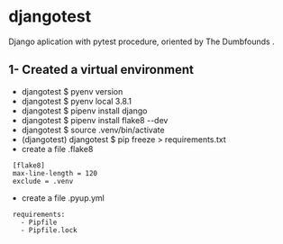 # djangotest
Django aplication with pytest procedure, oriented by The Dumbfounds .



## 1- Created a virtual environment
   - djangotest $ pyenv version
   - djangotest $ pyenv local 3.8.1
   - djangotest $ pipenv install django
   - djangotest $ pipenv install flake8 --dev
   - djangotest $ source .venv/bin/activate
   - (djangotest) djangotest $ pip freeze > requirements.txt
   - create a file .flake8
   ```
    [flake8]
    max-line-length = 120
    exclude = .venv
   ```
   - create a file .pyup.yml
   ```
    requirements:
      - Pipfile
      - Pipfile.lock
   ```

